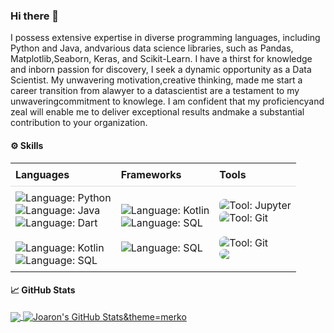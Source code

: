 ### Hi there 👋
I possess extensive expertise in diverse programming languages, including Python and Java, andvarious data science libraries, such as Pandas, Matplotlib,Seaborn, Keras, and Scikit-Learn. I have a thirst for knowledge and inborn passion for discovery, I seek a dynamic opportunity as a Data Scientist. My unwavering motivation,creative thinking, made me start a career transition from alawyer to a datascientist are a testament to my unwaveringcommitment to knowlege. I am confident that my proficiencyand zeal will enable me to deliver exceptional results andmake a substantial contribution to your organization.
<!--
**Joaron4/Joaron4** is a ✨ _special_ ✨ repository because its `README.md` (this file) appears on your GitHub profile.

Here are some ideas to get you started:

- 🔭 I’m currently working on ...
- 🌱 I’m currently learning ...
- 👯 I’m looking to collaborate on ...
- 🤔 I’m looking for help with ...
- 💬 Ask me about ...
- 📫 How to reach me: ...
- 😄 Pronouns: ...
- ⚡ Fun fact: ...
-->
#### ⚙️ Skills


  <table style="border-collapse: collapse; width: 100%; margin: 0;">
    <tr>
      <th style="padding: 8px; text-align: left; border-bottom: 1px solid #ddd; font-weight: bold;">Languages</th>
      <th style="padding: 8px; text-align: left; border-bottom: 1px solid #ddd; font-weight: bold;">Frameworks</th>
      <th style="padding: 8px; text-align: left; border-bottom: 1px solid #ddd; font-weight: bold;">Tools</th>
    </tr>
    <tr>
      <td style="padding: 8px;">
        <img src="https://img.shields.io/badge/Python-3776AB?style=for-the-badge&logo=python&logoColor=white" alt="Language: Python" style="display: block; margin: 0 auto;">
        <img src="https://img.shields.io/badge/Java-ED8B00?style=for-the-badge&logo=openjdk&logoColor=white" alt="Language: Java" style="display: block; margin: 0 auto;">
        <img src="https://img.shields.io/badge/Dart-0175C2?style=for-the-badge&logo=dart&logoColor=white&color=45B1E8" alt="Language: Dart" style="display: block; margin: 0 auto;">
        <br>
       <img src="https://img.shields.io/badge/Kotlin-AD70A4?&style=for-the-badge&logo=kotlin&logoColor=white" alt="Language: Kotlin" style="display: block; margin: 0 auto;">
        <img src="https://img.shields.io/badge/SQL-005C84?style=for-the-badge&logo=mysql&logoColor=white" alt="Language: SQL" style="display: block; margin: 0 auto;">
      </td>
      <td style="padding: 8px;">
        <img src="https://img.shields.io/badge/Flutter-0084A0?style=for-the-badge&logo=flutter&logoColor=white" alt="Language: Kotlin" style="display: block; margin: 0 auto;">
        <img src="https://img.shields.io/badge/Flask-000000?style=for-the-badge&logo=flask&logoColor=white" alt="Language: SQL" style="display: block; margin: 0 auto;">
        <br>
        <img align="center" src="https://img.shields.io/badge/Django-57F287?style=for-the-badge&logo=django&logoColor=white" alt="Language: SQL" style="display: block; margin: 0 auto;">
      </td>
      <td style="padding: 8px;">
        <img src="https://img.shields.io/badge/Jupyter-orange?style=for-the-badge&logo=Jupyter&color=FF924E" alt="Tool: Jupyter" style="display: block; margin: 0 auto; border-radius: 8px;">
        <img src="https://img.shields.io/badge/GIT-E44C30?style=for-the-badge&logo=git&logoColor=white" alt="Tool: Git" style="display: block; margin: 0 auto; border-radius: 8px;">
        <br>
        <img src="https://img.shields.io/badge/Vs_Code-0078D4?style=for-the-badge&logo=visual%20studio%20code&logoColor=white" alt="Tool: Git" style="display: block; margin: 0 auto; border-radius: 8px;">
        <img src="https://img.shields.io/badge/PostgreSQL-331878?style=for-the-badge&logo=postgresql&logoColor=white" style="display: block; margin: 0 auto; border-radius: 8px;">
      </td>
    </tr>
  </table>



#### 📈 GitHub Stats
<a href="https://github.com/Joaron4">
  <img align="center" src="https://github-readme-stats.vercel.app/api/top-langs/?username=Joaron4&hide=java,html,tex,jupyter%20notebook,css&langs_count=3&show_icons=true/>
</a>

<a href="https://github.com/Joaron4">
  <img align="center" src="https://github-readme-stats.vercel.app/api?username=Joaron4&show_icons=true&line_height=27&count_private=true&title_color=ffffff&text_color=c9cacc&icon_color=2e7494&bg_color=1d1f21" alt="Joaron's GitHub Stats&theme=merko" />
</a>
